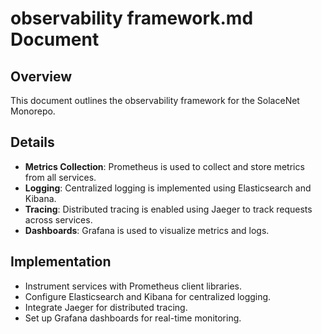 # observability framework.md Document

## Overview

This document outlines the observability framework for the SolaceNet Monorepo.

## Details

- **Metrics Collection**: Prometheus is used to collect and store metrics from all services.
- **Logging**: Centralized logging is implemented using Elasticsearch and Kibana.
- **Tracing**: Distributed tracing is enabled using Jaeger to track requests across services.
- **Dashboards**: Grafana is used to visualize metrics and logs.

## Implementation

- Instrument services with Prometheus client libraries.
- Configure Elasticsearch and Kibana for centralized logging.
- Integrate Jaeger for distributed tracing.
- Set up Grafana dashboards for real-time monitoring.
